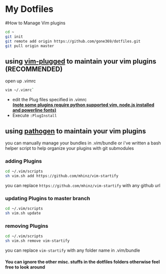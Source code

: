 My Dotfiles
===========

#How to Manage Vim plugins

```bash
cd ~
git init
git remote add origin https://github.com/gone369/dotfiles.git
git pull origin master
```

## using [vim-plugged](https://github.com/junegunn/vim-plug) to maintain your vim plugins (RECOMMENDED)
open up .vimrc
```bash
vim ~/.vimrc`
```
* edit the Plug files specified in .vimrc  
<u><b>(note some plugins require python supported vim, [node.js](nodejs.org) installed and [powerline fonts](https://github.com/powerline/fonts))</b></u>
* Execute `:PlugInstall`

## using [pathogen](https://github.com/tpope/vim-pathogen) to maintain your vim plugins

you can manually manage your bundles in .vim/bundle
or i've written a bash helper script to help organize your plugins with git submodules

### adding Plugins
```bash
cd ~/.vim/scripts
sh vim.sh add https://github.com/mhinz/vim-startify
```
you can replace `https://github.com/mhinz/vim-startify` with any github url

### updating Plugins to master branch
```bash
cd ~/.vim/scripts
sh vim.sh update
```
### removing Plugins
```bash
cd ~/.vim/scripts
sh vim.sh remove vim-startify
```
you can replace `vim-startify` with any folder name in .vim/bundle


#### You can ignore the other misc. stuffs in the dotfiles folders otherwise feel free to look around
